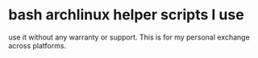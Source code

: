 # bash archlinux helper scripts I use

use it without any warranty or support.
This is for my personal exchange across platforms.
